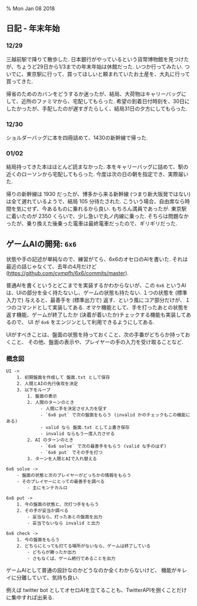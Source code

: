% Mon Jan 08 2018

## 日記  - 年末年始

### 12/29
三越前駅で降りて散歩した.
日本銀行がやっているという貨幣博物館を見つけたが、ちょうど29日から1/3までの年末年始は休館だった.
いつか行ってみたい.
ついでに、東京駅に行って、買ってほしいと頼まれていたお土産を、大丸に行って買ってきた.

帰省のためのカバンをどうするか迷ったが、結局、大荷物はキャリーバッグにして、近所のファミマから、宅配してもらった.
希望の到着日付時刻を、30日にしたかったが、手配したのが遅すぎたらしく、結局31日の夕方にしてもらった.

### 12/30
ショルダーバッグに本を四冊詰めて、1430の新幹線で帰った.

### 01/02
結局持ってきた本はほとんど読まなかった.
本をキャリーバッグに詰めて、駅の近くのローソンから宅配してもらった.
今度は次の日の朝を指定でき、実際届いた.

帰りの新幹線は 1930 だったが、博多から来る新幹線 (つまり新大阪発ではない) は全て遅れているようで、結局 105 分待たされた.
こういう場合、自由席なら時間を気にせず、今あるものに乗れるから良い.
もちろん満員であったが.
東京駅に着いたのが 2350 くらいで、少し急いで丸ノ内線に乗った.
そちらは問題なかったが、乗り換えた後乗った電車は最終電車だったので、ギリギリだった.

## ゲームAIの開発: `6x6`

状態や手の記述が単純なので、練習がてら、6x6のオセロのAIを書いた.
それは最近の話じゃなくて、去年の4月だけど (https://github.com/cympfh/6x6/commits/master).

普通AIを書くというとどこまでを実装するかわからないが、この `6x6` というAIは、UIの部分を全く持たないし、ゲームの状態も持たない.
１つの状態を (標準入力で) 与えると、最善手を (標準出力で) 返す、という風にコア部分だけが、１つのコマンドとして実装してある.
オマケ機能として、手を打ったあとの状態を返す機能、ゲームが終了したか (決着が着いたか)チェックする機能も実装してあるので、
UI が `6x6` をエンジンとして利用できるようにしてある.

UIがすべきことは、盤面の状態を持っておくこと、次の手番がどちらか持っておくこと、
その他、盤面の表示や、プレイヤーの手の入力を受け取ることなど.

### 概念図

```
UI ->
    1. 初期盤面を作成して 盤面.txt として保存
    2. 人間とAIの先行後攻を決定
    3. 以下をループ
        1. 盤面の表示
        2. 人間のターンのとき
             - 人間に手を決定させ入力を促す
             - `6x6 put` で次の盤面をもらう (invalid かのチェックもこの機能にある)
             - valid なら 盤面.txt として上書き保存
             - invalid ならもう一度入力させる
        2. AI のターンのとき
             - `6x6 solve` で次の最善手をもらう (valid な手のはず)
             - `6x6 put` でその手を打つ
        3. ターンを人間とAIで入れ替える

6x6 solve ->
    - 盤面の状態と次のプレイヤーがどっちかの情報をもらう
    - そのプレイヤーにとっての最善手を調べる
        - 主にモンテカルロ

6x6 put ->
    1. 今の盤面の状態と、次打つ手をもらう
    2. その手が妥当か調べる
        - 妥当なら、打ったあとの盤面を出力
        - 妥当でないなら invalid と出力

6x6 check ->
    1. 今の盤面をもらう
    2. どちらにとっても打てる場所がないなら、ゲームは終了している
        - どちらが勝ったか出力
        - さもなくば、ゲーム続行であることを出力
```

ゲームAIとして普通の設計なのかどうなのか全くわからないけど、
機能がキレイに分離していて、気持ち良い.

例えば twitter bot としてオセロAIを立てることも、TwitterAPIを捌くことだけに集中すれば出来る.
